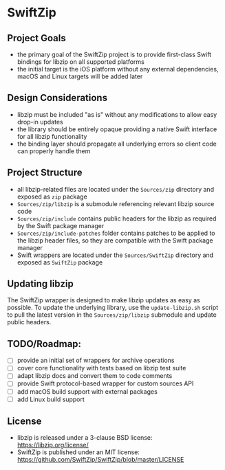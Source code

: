 # SwiftZip

## Project Goals
- the primary goal of the SwiftZip project is to provide first-class Swift bindings for libzip on all supported platforms
- the initial target is the iOS platform without any external dependencies,  macOS and Linux targets will be added later

## Design Considerations
- libzip must be included "as is" without any modifications to allow easy drop-in updates
- the library should be entirely opaque providing a native Swift interface for all libzip functionality
- the binding layer should propagate all underlying errors so client code can properly handle them

## Project Structure
- all libzip-related files are located under the `Sources/zip` directory and exposed as `zip` package
- `Sources/zip/libzip` is a submodule referencing relevant libzip source code
- `Sources/zip/include` contains public headers for the libzip as required by the Swift package manager
- `Sources/zip/include-patches` folder contains patches to be applied to the libzip header files, so they are compatible with the Swift package manager
- Swift wrappers are located under the `Sources/SwiftZip` directory and exposed as `SwiftZip` package

## Updating libzip
The SwiftZip wrapper is designed to make libzip updates as easy as possible. To update the underlying library, use the `update-libzip.sh` script to pull the latest version in the `Sources/zip/libzip` submodule and update public headers.

## TODO/Roadmap:
- [ ] provide an initial set of wrappers for archive operations
- [ ] cover core functionality with tests based on libzip test suite
- [ ] adapt libzip docs and convert them to code comments
- [ ] provide Swift protocol-based wrapper for custom sources API
- [ ] add macOS build support with external packages
- [ ] add Linux build support

## License
- libzip is released under a 3-clause BSD license: https://libzip.org/license/
- SwiftZip is published under an MIT license: https://github.com/SwiftZip/SwiftZip/blob/master/LICENSE
